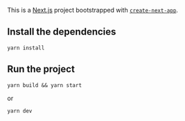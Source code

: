 This is a [Next.js](https://nextjs.org/) project bootstrapped with [`create-next-app`](https://github.com/vercel/next.js/tree/canary/packages/create-next-app).

## Install the dependencies

`yarn install`

## Run the project

`yarn build && yarn start`

or

`yarn dev`

